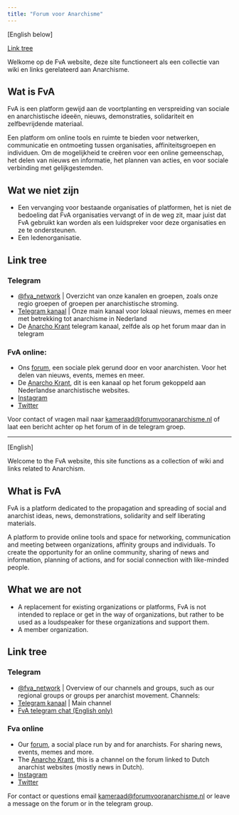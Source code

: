```yaml
---
title: "Forum voor Anarchisme"
---
```


[English below]

[Link tree](#link-tree)

Welkome op de FvA website, deze site functioneert als een collectie van wiki en links gerelateerd aan Anarchisme.

## Wat is FvA

FvA is een platform gewijd aan de voortplanting en verspreiding van sociale en anarchistische ideeën, nieuws, demonstraties, solidariteit en zelfbevrijdende materiaal.

Een platform om online tools en ruimte te bieden voor netwerken, communicatie en ontmoeting tussen organisaties, affiniteitsgroepen en individuen. Om de mogelijkheid te creëren voor een online gemeenschap, het delen van nieuws en informatie, het plannen van acties, en voor sociale verbinding met gelijkgestemden.

## Wat we niet zijn

- Een vervanging voor bestaande organisaties of platformen, het is niet de bedoeling dat FvA organisaties vervangt of in de weg zit, maar juist dat FvA gebruikt kan worden als een luidspreker voor deze organisaties en ze te ondersteunen.
- Een ledenorganisatie.

## Link tree

### Telegram

- [@fva_network](https://t.me/fva_network) | Overzicht van onze kanalen en groepen, zoals onze regio groepen of groepen per anarchistische stroming.
- [Telegram kanaal](https://t.me/forumvooranarchisme) | Onze main kanaal voor lokaal nieuws, memes en meer met betrekking tot anarchisme in Nederland
- De [Anarcho Krant](https://t.me/anarcho_krant) telegram kanaal, zelfde als op het forum maar dan in telegram

### FvA online:

- Ons [forum](https://forum.forumvooranarchisme.nl), een sociale plek gerund door en voor anarchisten. Voor het delen van nieuws, events, memes en meer.
- De [Anarcho Krant](https://forum.forumvooranarchisme.nl/c/anarcho_krant), dit is een kanaal op het forum gekoppeld aan Nederlandse anarchistische websites.
- [Instagram](https://www.instagram.com/forumvooranarchisme/)
- [Twitter](https://twitter.com/AforumVoor)

Voor contact of vragen mail naar kameraad@forumvooranarchisme.nl of laat een bericht achter op het forum of in de telegram groep.

---

[English]

Welcome to the FvA website, this site functions as a collection of wiki and links related to Anarchism.

## What is FvA

FvA is a platform dedicated to the propagation and spreading of social and anarchist ideas, news, demonstrations, solidarity and self liberating materials.

A platform to provide online tools and space for networking, communication and meeting between organizations, affinity groups and individuals. To create the opportunity for an online community, sharing of news and information, planning of actions, and for social connection with like-minded people.

## What we are not

- A replacement for existing organizations or platforms, FvA is not intended to replace or get in the way of organizations, but rather to be used as a loudspeaker for these organizations and support them.
- A member organization.

## Link tree
### Telegram

- [@fva_network](https://t.me/fva_network) | Overview of our channels and groups, such as our regional groups or groups per anarchist movement.
Channels:
- [Telegram kanaal](https://t.me/forumvooranarchisme) | Main channel
- [FvA telegram chat (English only)](https://t.me/joinchat/zQQGqd7j9Do0NzVk)
### Fva online

- Our [forum](https://forum.forumvooranarchisme.nl), a social place run by and for anarchists. For sharing news, events, memes and more.
- The [Anarcho Krant](https://forum.forumvooranarchisme.nl/c/anarcho_krant), this is a channel on the forum linked to Dutch anarchist websites (mostly news in Dutch).
- [Instagram](https://www.instagram.com/forumvooranarchisme/)
- [Twitter](https://twitter.com/AforumVoor)

For contact or questions email kameraad@forumvooranarchisme.nl or leave a message on the forum or in the telegram group.

